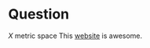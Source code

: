 # Question
$X$ metric space
This [website](https://github.com/nawal99/Random-Notes/blob/main/random%20notes.pdf) is awesome.
